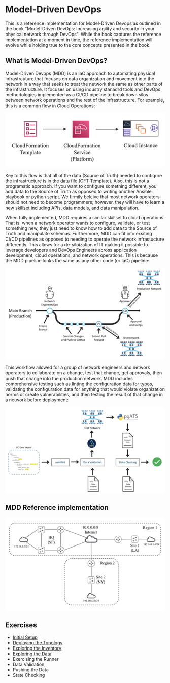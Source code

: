 # Model-Driven DevOps
This is a reference implementation for Model-Driven Devops as outlined in the book "Model-Driven DevOps: Increasing agility and security in your physical network through DevOps".  While the book captures the reference implementation at a moment in time, the reference implementation will evolve while holding true to the core concepts presented in the book.

## What is Model-Driven DevOps?
Model-Driven Devops (MDD) is an IaC approach to automating physical infrastrcuture that focuses on data organization and movement into the network in a way that seeks to treat the network the same as other parts of the infrastructure.  It focuses on using industry stanadrd tools and DevOps methodologies implemented as a CI/CD pipeline to break down silos between network operations and the rest of the infrastructure.  For example, this is a common flow in Cloud Operations:

![Cloud Ops Flow](exercises/cloud_ops_flow.png?raw=true "Cloud Ops Flow")

Key to this flow is that all of the data (Source of Truth) needed to configure the infrastructure is in the data file (CFT Template).  Also, this is not a programatic approach.  If you want to configure something different, you add data to the Source of Truth as opposed to writing another Ansible playbook or python script.  We firmily beleive that most network operators should not need to become programmers; however, they will have to learn a new skillset including APIs, data models, and data manipulation.

When fully implemented, MDD requires a similar skillset to cloud operations.  That is, when a network operator wants to configure, validate, or test something new, they just need to know how to add data to the Source of Truth and manipulate schemas.  Furthermore, MDD can fit into exsiting CI/CD pipelines as opposed to needing to operate the network infrastucture differently.  This allows for a de-siloization of IT making it possible to leverage developers and DevOps Engineers across application development, cloud operations, and network operations.  This is because the MDD pipeline looks the same as any other code (or IaC) pipeline:

![MDD Branch Flow](exercises/mdd_branching.png?raw=true "MDD Branch Flow")

This workflow allowed for a group of network engineers and network operators to collaborate on a change, test that change, get approvals, then push that change into the production network.  MDD includes comprehensive testing such as linting the configuration data for typos, validating the configuration data for anything that would violate organization norms or create vulnerabilities, and then testing the result of that change in a network before deployment:

![MDD CI Flow](exercises/mdd_ci_flow.png?raw=true "MDD CI Flow")


## MDD Reference implementation

![MDD Reference Topology](exercises/mdd_topo.png?raw=true "MDD Reference Topology")


## Exercises
* [Initial Setup](exercises/initial-setup.md)
* [Deploying the Topology](exercises/deploy-topology.md)
* [Exploring the Inventory](exercises/explore-inventory.md)
* [Exploring the Data](exercises/explore-data.md)
* Exercising the Runner
* Data Validation
* Pushing the Data
* State Checking
